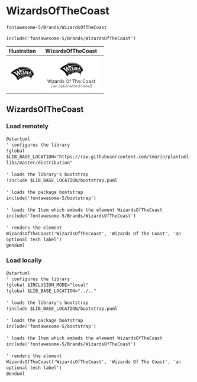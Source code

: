 # WizardsOfTheCoast


```text
fontawesome-5/Brands/WizardsOfTheCoast
```

```text
include('fontawesome-5/Brands/WizardsOfTheCoast')
```



| Illustration | WizardsOfTheCoast |
| :---: | :---: |
| ![illustration for Illustration](../../fontawesome-5/Brands/WizardsOfTheCoast.png) | ![illustration for WizardsOfTheCoast](../../fontawesome-5/Brands/WizardsOfTheCoast.Local.png) |




## WizardsOfTheCoast

### Load remotely
```plantuml
@startuml
' configures the library
!global $LIB_BASE_LOCATION="https://raw.githubusercontent.com/tmorin/plantuml-libs/master/distribution"

' loads the library's bootstrap
!include $LIB_BASE_LOCATION/bootstrap.puml

' loads the package bootstrap
include('fontawesome-5/bootstrap')

' loads the Item which embeds the element WizardsOfTheCoast
include('fontawesome-5/Brands/WizardsOfTheCoast')

' renders the element
WizardsOfTheCoast('WizardsOfTheCoast', 'Wizards Of The Coast', 'an optional tech label')
@enduml
```

### Load locally
```plantuml
@startuml
' configures the library
!global $INCLUSION_MODE="local"
!global $LIB_BASE_LOCATION="../.."

' loads the library's bootstrap
!include $LIB_BASE_LOCATION/bootstrap.puml

' loads the package bootstrap
include('fontawesome-5/bootstrap')

' loads the Item which embeds the element WizardsOfTheCoast
include('fontawesome-5/Brands/WizardsOfTheCoast')

' renders the element
WizardsOfTheCoast('WizardsOfTheCoast', 'Wizards Of The Coast', 'an optional tech label')
@enduml
```

